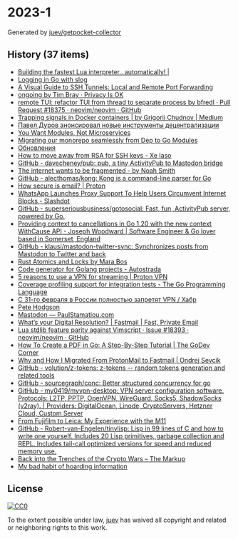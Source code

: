 # 2023-1

Generated by [juev/getpocket-collector](https://github.com/juev/getpocket-collector)

## History (37 items)

- [Building the fastest Lua interpreter.. automatically! |](https://sillycross.github.io/2022/11/22/2022-11-22/)
- [Logging in Go with slog](https://thedevelopercafe.com/articles/logging-in-go-with-slog-a7bb489755c2)
- [A Visual Guide to SSH Tunnels: Local and Remote Port Forwarding](https://iximiuz.com/en/posts/ssh-tunnels/)
- [ongoing by Tim Bray · Privacy Is OK](https://www.tbray.org/ongoing/When/202x/2022/12/29/Privacy-is-OK)
- [remote TUI: refactor TUI from thread to separate process by bfredl · Pull Request #18375 · neovim/neovim · GitHub](https://github.com/neovim/neovim/pull/18375)
- [Trapping signals in Docker containers | by Grigorii Chudnov | Medium](https://medium.com/@gchudnov/trapping-signals-in-docker-containers-7a57fdda7d86)
- [Павел Дуров анонсировал новые инструменты децентрализации](https://kod.ru/paviel-durov-anons-decentralization)
- [You Want Modules, Not Microservices](http://blogs.newardassociates.com/blog/2023/you-want-modules-not-microservices.html)
- [Migrating our monorepo seamlessly from Dep to Go Modules](https://monzo.com/blog/2022/09/29/migrating-our-monorepo-seamlessly-from-dep-to-go-modules/)
- [Обновления](https://grishaev.me/no-update/)
- [How to move away from RSA for SSH keys - Xe Iaso](https://xeiaso.net/blog/move-away-rsa-ssh/)
- [GitHub - davecheney/pub: pub, a tiny ActivityPub to Mastodon bridge](https://github.com/davecheney/pub)
- [The internet wants to be fragmented - by Noah Smith](https://www.noahpinion.blog/p/the-internet-wants-to-be-fragmented)
- [GitHub - alecthomas/kong: Kong is a command-line parser for Go](https://github.com/alecthomas/kong)
- [How secure is email? | Proton](https://proton.me/blog/how-secure-is-email)
- [WhatsApp Launches Proxy Support To Help Users Circumvent Internet Blocks - Slashdot](https://yro.slashdot.org/story/23/01/05/168248/whatsapp-launches-proxy-support-to-help-users-circumvent-internet-blocks)
- [GitHub - superseriousbusiness/gotosocial: Fast, fun, ActivityPub server, powered by Go.](https://github.com/superseriousbusiness/gotosocial)
- [Providing context to cancellations in Go 1.20 with the new context WithCause API - Joseph Woodward | Software Engineer & Go lover based in Somerset, England](https://josephwoodward.co.uk/2023/01/context-cancellation-cause-with-cancel-cause)
- [GitHub - klausi/mastodon-twitter-sync: Synchronizes posts from Mastodon to Twitter and back](https://github.com/klausi/mastodon-twitter-sync)
- [Rust Atomics and Locks by Mara Bos](https://marabos.nl/atomics/)
- [Code generator for Golang projects - Autostrada](https://autostrada.dev)
- [5 reasons to use a VPN for streaming | Proton VPN](https://protonvpn.com/blog/reasons-to-use-vpn-for-streaming/)
- [Coverage profiling support for integration tests - The Go Programming Language](https://go.dev/testing/coverage/)
- [С 31-го февраля в России полностью запретят VPN / Хабр](https://habr.com/ru/companies/amnezia/articles/709108/)
- [Pete Hodgson](https://blog.thepete.net/blog/2019/05/10/6-practices-for-effective-pull-requests/)
- [Mastodon — PaulStamatiou.com](https://paulstamatiou.com/mastodon/)
- [What’s your Digital Resolution? | Fastmail | Fast, Private Email](https://www.fastmail.com/blog/digital-resolution-2023/)
- [Lua stdlib feature parity against Vimscript · Issue #18393 · neovim/neovim · GitHub](https://github.com/neovim/neovim/issues/18393)
- [How To Create a PDF in Go: A Step-By-Step Tutorial | The GoDev Corner](https://medium.com/the-godev-corner/how-to-create-a-pdf-in-go-157355429a94)
- [Why and How I Migrated From ProtonMail to Fastmail | Ondrej Sevcik](https://ondrejsevcik.com/blog/migrating-from-protonmail-to-fastmail)
- [GitHub - volution/z-tokens: z-tokens -- random tokens generation and related tools](https://github.com/volution/z-tokens)
- [GitHub - sourcegraph/conc: Better structured concurrency for go](https://github.com/sourcegraph/conc)
- [GitHub - my0419/myvpn-desktop: VPN server configuration software. Protocols: L2TP, PPTP, OpenVPN, WireGuard, Socks5, ShadowSocks (v2ray). | Providers: DigitalOcean, Linode, CryptoServers, Hetzner Cloud, Custom Server](https://github.com/my0419/myvpn-desktop)
- [From Fujifilm to Leica: My Experience with the M11](https://arslan.io/2023/01/06/from-fujifilm-to-leica-my-experience-with-the-m11/)
- [GitHub - Robert-van-Engelen/tinylisp: Lisp in 99 lines of C and how to write one yourself. Includes 20 Lisp primitives, garbage collection and REPL. Includes tail-call optimized versions for speed and reduced memory use.](https://github.com/Robert-van-Engelen/tinylisp)
- [Back into the Trenches of the Crypto Wars – The Markup](https://themarkup.org/hello-world/2023/01/07/back-into-the-trenches-of-the-crypto-wars)
- [My bad habit of hoarding information](https://andreisurugiu.com/blog/bad-habit)

## License

[![CC0](https://mirrors.creativecommons.org/presskit/buttons/88x31/svg/cc-zero.svg)](https://creativecommons.org/publicdomain/zero/1.0/)

To the extent possible under law, [juev](https://github.com/juev) has waived all copyright and related or neighboring rights to this work.
